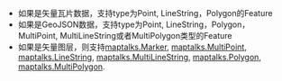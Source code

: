 * 如果是矢量瓦片数据，支持type为Point, LineString，Polygon的Feature
* 如果是GeoJSON数据，支持type为Point, LineString，Polygon，MultiPoint, MultiLineString或者MultiPolygon类型的Feature
* 如果是矢量图层，则支持[maptalks.Marker](https://maptalks.org/maptalks.js/api/0.x/Marker.html), [maptalks.MultiPoint](https://maptalks.org/maptalks.js/api/0.x/MultiPoint.html), [maptalks.LineString](https://maptalks.org/maptalks.js/api/0.x/LineString.html), [maptalks.MultiLineString](https://maptalks.org/maptalks.js/api/0.x/MultiLineString.html), [maptalks.Polygon](https://maptalks.org/maptalks.js/api/0.x/Polygon.html), [maptalks.MultiPolygon](https://maptalks.org/maptalks.js/api/0.x/MultiPolygon.html).